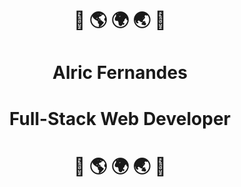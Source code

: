 <h1 align="center">👐 🌎 🌍 🌏 👐</h1>
<h1 align="center">Alric Fernandes</h1>
<h1 align="center">Full-Stack Web Developer</h1>
<h1 align="center">👐 🌎 🌍 🌏 👐</h1>

<!--
**alricf/alricf** is a ✨ _special_ ✨ repository because its `README.md` (this file) appears on your GitHub profile.

Here are some ideas to get you started:

- 🔭 I’m currently working on ...
- 🌱 I’m currently learning ...
- 👯 I’m looking to collaborate on ...
- 🤔 I’m looking for help with ...
- 💬 Ask me about ...
- 📫 How to reach me: ...
- 😄 Pronouns: ...
- ⚡ Fun fact: ...
-->
